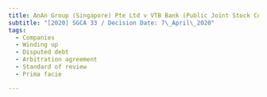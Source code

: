 ```yaml
---
title: AnAn Group (Singapore) Pte Ltd v VTB Bank (Public Joint Stock Company)
subtitle: "[2020] SGCA 33 / Decision Date: 7\_April\_2020"
tags:
  - Companies
  - Winding up
  - Disputed debt
  - Arbitration agreement
  - Standard of review
  - Prima facie

---
```

